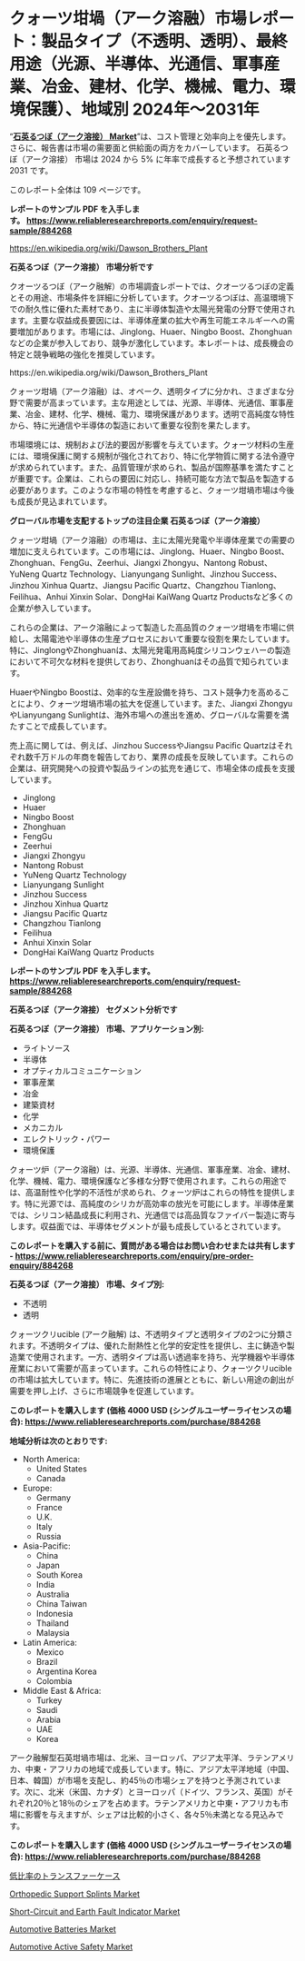 <p><h1>クォーツ坩堝（アーク溶融）市場レポート：製品タイプ（不透明、透明）、最終用途（光源、半導体、光通信、軍事産業、冶金、建材、化学、機械、電力、環境保護）、地域別 2024年～2031年</h1></p><p>&ldquo;<strong><a href="https://www.reliableresearchreports.com/quartz-crucible-arc-fused--r884268">石英るつぼ（アーク溶接） Market</a></strong>&rdquo;は、コスト管理と効率向上を優先します。 さらに、報告書は市場の需要面と供給面の両方をカバーしています。 石英るつぼ（アーク溶接） 市場は 2024 から 5% に年率で成長すると予想されています2031 です。</p>
<p>このレポート全体は 109 ページです。</p>
<p><strong>レポートのサンプル PDF を入手します。&nbsp;<a href="https://www.reliableresearchreports.com/enquiry/request-sample/884268">https://www.reliableresearchreports.com/enquiry/request-sample/884268</a></strong></p>
<p><a href="https://en.wikipedia.org/wiki/Dawson_Brothers_Plant">https://en.wikipedia.org/wiki/Dawson_Brothers_Plant</a></p>
<p><strong>石英るつぼ（アーク溶接） 市場分析です</strong></p>
<p><p>クオーツるつぼ（アーク融解）の市場調査レポートでは、クオーツるつぼの定義とその用途、市場条件を詳細に分析しています。クオーツるつぼは、高温環境下での耐久性に優れた素材であり、主に半導体製造や太陽光発電の分野で使用されます。主要な収益成長要因には、半導体産業の拡大や再生可能エネルギーへの需要増加があります。市場には、Jinglong、Huaer、Ningbo Boost、Zhonghuanなどの企業が参入しており、競争が激化しています。本レポートは、成長機会の特定と競争戦略の強化を推奨しています。</p></p>
<p>https://en.wikipedia.org/wiki/Dawson_Brothers_Plant</p>
<p><p>クォーツ坩堝（アーク溶融）は、オペーク、透明タイプに分かれ、さまざまな分野で需要が高まっています。主な用途としては、光源、半導体、光通信、軍事産業、冶金、建材、化学、機械、電力、環境保護があります。透明で高純度な特性から、特に光通信や半導体の製造において重要な役割を果たします。</p><p>市場環境には、規制および法的要因が影響を与えています。クォーツ材料の生産には、環境保護に関する規制が強化されており、特に化学物質に関する法令遵守が求められています。また、品質管理が求められ、製品が国際基準を満たすことが重要です。企業は、これらの要因に対応し、持続可能な方法で製品を製造する必要があります。このような市場の特性を考慮すると、クォーツ坩堝市場は今後も成長が見込まれています。</p></p>
<p><strong>グローバル市場を支配するトップの注目企業 石英るつぼ（アーク溶接）</strong></p>
<p><p>クォーツ坩堝（アーク溶融）の市場は、主に太陽光発電や半導体産業での需要の増加に支えられています。この市場には、Jinglong、Huaer、Ningbo Boost、Zhonghuan、FengGu、Zeerhui、Jiangxi Zhongyu、Nantong Robust、YuNeng Quartz Technology、Lianyungang Sunlight、Jinzhou Success、Jinzhou Xinhua Quartz、Jiangsu Pacific Quartz、Changzhou Tianlong、Feilihua、Anhui Xinxin Solar、DongHai KaiWang Quartz Productsなど多くの企業が参入しています。</p><p>これらの企業は、アーク溶融によって製造した高品質のクォーツ坩堝を市場に供給し、太陽電池や半導体の生産プロセスにおいて重要な役割を果たしています。特に、JinglongやZhonghuanは、太陽光発電用高純度シリコンウェハーの製造において不可欠な材料を提供しており、Zhonghuanはその品質で知られています。</p><p>HuaerやNingbo Boostは、効率的な生産設備を持ち、コスト競争力を高めることにより、クォーツ坩堝市場の拡大を促進しています。また、Jiangxi ZhongyuやLianyungang Sunlightは、海外市場への進出を進め、グローバルな需要を満たすことで成長しています。</p><p>売上高に関しては、例えば、Jinzhou SuccessやJiangsu Pacific Quartzはそれぞれ数千万ドルの年商を報告しており、業界の成長を反映しています。これらの企業は、研究開発への投資や製品ラインの拡充を通じて、市場全体の成長を支援しています。</p></p>
<p><ul><li>Jinglong</li><li>Huaer</li><li>Ningbo Boost</li><li>Zhonghuan</li><li>FengGu</li><li>Zeerhui</li><li>Jiangxi Zhongyu</li><li>Nantong Robust</li><li>YuNeng Quartz Technology</li><li>Lianyungang Sunlight</li><li>Jinzhou Success</li><li>Jinzhou Xinhua Quartz</li><li>Jiangsu Pacific Quartz</li><li>Changzhou Tianlong</li><li>Feilihua</li><li>Anhui Xinxin Solar</li><li>DongHai KaiWang Quartz Products</li></ul></p>
<p><strong>レポートのサンプル PDF を入手します。 <a href="https://www.reliableresearchreports.com/enquiry/request-sample/884268">https://www.reliableresearchreports.com/enquiry/request-sample/884268</a></strong></p>
<p><strong>石英るつぼ（アーク溶接） セグメント分析です</strong></p>
<p><strong>石英るつぼ（アーク溶接） 市場、アプリケーション別:</strong></p>
<p><ul><li>ライトソース</li><li>半導体</li><li>オプティカルコミュニケーション</li><li>軍事産業</li><li>冶金</li><li>建築資材</li><li>化学</li><li>メカニカル</li><li>エレクトリック・パワー</li><li>環境保護</li></ul></p>
<p><p>クォーツ炉（アーク溶融）は、光源、半導体、光通信、軍事産業、冶金、建材、化学、機械、電力、環境保護など多様な分野で使用されます。これらの用途では、高温耐性や化学的不活性が求められ、クォーツ炉はこれらの特性を提供します。特に光源では、高純度のシリカが高効率の放光を可能にします。半導体産業では、シリコン結晶成長に利用され、光通信では高品質なファイバー製造に寄与します。収益面では、半導体セグメントが最も成長しているとされています。</p></p>
<p><strong>このレポートを購入する前に、質問がある場合はお問い合わせまたは共有します - <a href="https://www.reliableresearchreports.com/enquiry/pre-order-enquiry/884268">https://www.reliableresearchreports.com/enquiry/pre-order-enquiry/884268</a></strong></p>
<p><strong>石英るつぼ（アーク溶接） 市場、タイプ別:</strong></p>
<p><ul><li>不透明</li><li>透明</li></ul></p>
<p><p>クォーツクリucible (アーク融解) は、不透明タイプと透明タイプの2つに分類されます。不透明タイプは、優れた耐熱性と化学的安定性を提供し、主に鋳造や製造業で使用されます。一方、透明タイプは高い透過率を持ち、光学機器や半導体産業において需要が高まっています。これらの特性により、クォーツクリucibleの市場は拡大しています。特に、先進技術の進展とともに、新しい用途の創出が需要を押し上げ、さらに市場競争を促進しています。</p></p>
<p><strong>このレポートを購入します (価格 4000 USD (シングルユーザーライセンスの場合): <a href="https://www.reliableresearchreports.com/purchase/884268">https://www.reliableresearchreports.com/purchase/884268</a></strong></p>
<p><strong>地域分析は次のとおりです:</strong></p>
<p><ul>
    <li>
        North America:
        <ul>
            <li>United States</li>
            <li>Canada</li>
        </ul>
    </li>
    <li>
        Europe:
        <ul>
            <li>Germany</li>
            <li>France</li>
            <li>U.K.</li>
            <li>Italy</li>
            <li>Russia</li>
        </ul>
    </li>
    <li>
        Asia-Pacific:
        <ul>
            <li>China</li>
            <li>Japan</li>
            <li>South Korea</li>
            <li>India</li>
            <li>Australia</li>
            <li>China Taiwan</li>
            <li>Indonesia</li>
            <li>Thailand</li>
            <li>Malaysia</li>
        </ul>
    </li>
    <li>
        Latin America:
        <ul>
            <li>Mexico</li>
            <li>Brazil</li>
            <li>Argentina Korea</li>
            <li>Colombia</li>
        </ul>
    </li>
    <li>
        Middle East & Africa:
        <ul>
            <li>Turkey</li>
            <li>Saudi</li>
            <li>Arabia</li>
            <li>UAE</li>
            <li>Korea</li>
        </ul>
    </li>
    </ul></p>
<p><p>アーク融解型石英坩堝市場は、北米、ヨーロッパ、アジア太平洋、ラテンアメリカ、中東・アフリカの地域で成長しています。特に、アジア太平洋地域（中国、日本、韓国）が市場を支配し、約45％の市場シェアを持つと予測されています。次に、北米（米国、カナダ）とヨーロッパ（ドイツ、フランス、英国）がそれぞれ20％と18％のシェアを占めます。ラテンアメリカと中東・アフリカも市場に影響を与えますが、シェアは比較的小さく、各々5％未満となる見込みです。</p></p>
<p><strong>このレポートを購入します (価格 4000 USD (シングルユーザーライセンスの場合): <a href="https://www.reliableresearchreports.com/purchase/884268">https://www.reliableresearchreports.com/purchase/884268</a></strong></p>
<p><p><a href="https://github.com/lababdou/Market-Research-Report-List-5/blob/main/894039187440.md">低比率のトランスファーケース</a></p><p><a href="https://issuu.com/reportprime-2/docs/orthopedic-support-splints-market-s_830fb6f1742565">Orthopedic Support Splints Market</a></p><p><a href="https://issuu.com/reportprime-2/docs/short-circuit-and-earth-fault-indic_a9c1453ce62dc6">Short-Circuit and Earth Fault Indicator Market</a></p><p><a href="https://www.linkedin.com/pulse/mapping-automotive-batteries-market-trends-challenges-breakthroughs-wab9c?trackingId=NG8F1DWVSKO4ZIs%2BR2JhyA%3D%3D">Automotive Batteries Market</a></p><p><a href="https://www.linkedin.com/pulse/market-forecast-global-automotive-active-safety-trends-impact-kgtlc?trackingId=APPx8hQ5RmCoWqaEwFf0Cg%3D%3D">Automotive Active Safety Market</a></p></p>